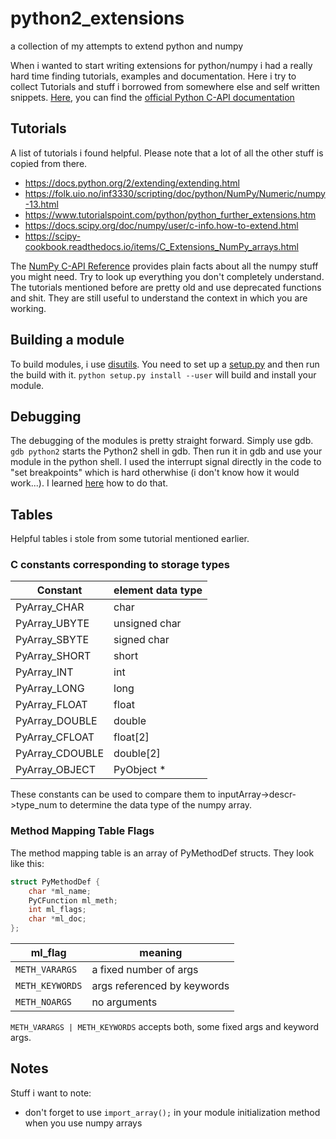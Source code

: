 # python2_extensions
a collection of my attempts to extend python and numpy

When i wanted to start writing extensions for python/numpy i had a really hard time finding tutorials, examples and documentation.
Here i try to collect Tutorials and stuff i borrowed from somewhere else and self written snippets. 
[Here](https://docs.python.org/2/c-api/index.html), you can find the [official Python C-API documentation](https://docs.python.org/2/c-api/index.html)

## Tutorials 

A list of tutorials i found helpful. Please note that a lot of all the other stuff is copied from there.

* https://docs.python.org/2/extending/extending.html
* https://folk.uio.no/inf3330/scripting/doc/python/NumPy/Numeric/numpy-13.html
* https://www.tutorialspoint.com/python/python_further_extensions.htm
* https://docs.scipy.org/doc/numpy/user/c-info.how-to-extend.html
* https://scipy-cookbook.readthedocs.io/items/C_Extensions_NumPy_arrays.html

The [NumPy C-API Reference](https://docs.scipy.org/doc/numpy/reference/c-api.html) provides plain facts about all the numpy stuff you might need. Try to look up everything you don't completely understand. The tutorials mentioned before are pretty old and use deprecated functions and shit. They are still useful to understand the context in which you are working. 

## Building a module

To build modules, i use [disutils](https://docs.python.org/2/distutils/). You need to set up a [setup.py](https://docs.python.org/2/distutils/setupscript.html) and then run the build with it.
```python setup.py install --user``` will build and install your module.

## Debugging

The debugging of the modules is pretty straight forward. Simply use gdb. ```gdb python2``` starts the Python2 shell in gdb. Then run it in gdb and use your module in the python shell. 
I used the interrupt signal directly in the code to "set breakpoints" which is hard otherwhise (i don't know how it would work...). I learned [here](https://stackoverflow.com/questions/4326414/set-breakpoint-in-c-or-c-code-programmatically-for-gdb-on-linux#4326474) how to do that.

## Tables

Helpful tables i stole from some tutorial mentioned earlier.

### C constants corresponding to storage types

|Constant              |element data type|
|----------------------|-----------------|
|PyArray_CHAR          |char             |
|PyArray_UBYTE         |unsigned char    |
|PyArray_SBYTE         |signed char      |
|PyArray_SHORT         |short            |
|PyArray_INT           |int              |
|PyArray_LONG          |long             |
|PyArray_FLOAT         |float            |
|PyArray_DOUBLE        |double           |
|PyArray_CFLOAT        |float[2]         |
|PyArray_CDOUBLE       |double[2]        |
|PyArray_OBJECT        |PyObject *       |

These constants can be used to compare them to inputArray->descr->type_num to determine the data type of the numpy array.

### Method Mapping Table Flags

The method mapping table is an array of PyMethodDef structs. They look like this:
```c
struct PyMethodDef {
    char *ml_name;
    PyCFunction ml_meth;
    int ml_flags;
    char *ml_doc;
};
```

|ml_flag              |meaning                    |
|---------------------|---------------------------|
|```METH_VARARGS```   |a fixed number of args     |
|```METH_KEYWORDS```  |args referenced by keywords|
|```METH_NOARGS```    |no arguments               |

```METH_VARARGS | METH_KEYWORDS``` accepts both, some fixed args and keyword args.

## Notes

Stuff i want to note: 
* don't forget to use ```import_array();``` in your module initialization method when you use numpy arrays
